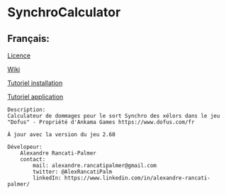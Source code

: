 # SynchroCalculator

## Français:

 [Licence](https://github.com/alrapal/SynchroCalculator/blob/master/LICENSE)

 [Wiki](https://github.com/alrapal/SynchroCalculator/wiki)
 
 [Tutoriel installation](https://github.com/alrapal/SynchroCalculator/wiki/Installation)
 
 [Tutoriel application](https://github.com/alrapal/SynchroCalculator/wiki/Tutoriel)  
 
    
    Description:
    Calculateur de dommages pour le sort Synchro des xélors dans le jeu "Dofus" - Propriété d'Ankama Games https://www.dofus.com/fr
    
    À jour avec la version du jeu 2.60

    Dévelopeur:
        Alexandre Rancati-Palmer  
        contact: 
            mail: alexandre.rancatipalmer@gmail.com 
            twitter: @AlexRancatiPalm
            linkedIn: https://www.linkedin.com/in/alexandre-rancati-palmer/
 
